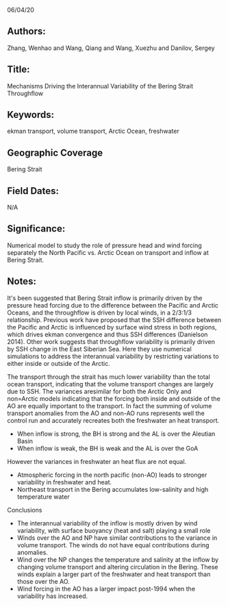 06/04/20
## Authors:
Zhang, Wenhao and Wang, Qiang and Wang, Xuezhu and Danilov, Sergey
## Title:
Mechanisms Driving the Interannual Variability of the Bering Strait Throughflow
## Keywords:
ekman transport, volume transport, Arctic Ocean, freshwater
## Geographic Coverage
Bering Strait
## Field Dates:
N/A
## Significance:
Numerical model to study the role of pressure head and wind forcing separately the North Pacific vs. Arctic Ocean on transport and inflow at Bering Strait.

## Notes:
It's been suggested that Bering Strait inflow is primarily driven by the pressure head forcing due to the difference between the Pacific and Arctic Oceans, and the throughflow is driven by local winds, in a 2/3:1/3 relationship. Previous work have proposed that the SSH difference between the Pacific and Arctic is influenced by surface wind stress in both regions, which drives ekman convergence and thus SSH differences (Danielson 2014). Other work suggests that throughflow variability is primarily driven by SSH change in the East Siberian Sea. Here they use numerical simulations to address the interannual variability by restricting variations to either inside or outside of the Arctic.

The transport through the strait has much lower variability than the total ocean transport, indicating that the volume transport changes are largely due to SSH. The variances aresimilar for both the Arctic Only and non=Arctic models indicating that the forcing both inside and outside of the AO are equally important to the transport. In fact the summing of volume transport anomalies from the AO and non-AO runs represents well the control run and accurately recreates both the freshwater an heat transport.
- When inflow is strong, the BH is strong and the AL is over the Aleutian Basin
- When inflow is weak, the BH is weak and the AL is over the GoA

However the variances in freshwater an heat flux are not equal.
- Atmospheric forcing in the north pacific (non-AO) leads to stronger variability in freshwater and heat.
- Northeast transport in the Bering accumulates low-salinity and high temperature water

Conclusions
- The interannual variability of the inflow is mostly driven by wind variability, with surface buoyancy (heat and salt) playing a small role
- Winds over the AO and NP have similar contributions to the variance in volume transport. The winds do not have equal contributions during anomalies.
- Wind over the NP changes the temperature and salinity at the inflow by changing volume transport and altering circulation in the Bering. These winds explain a larger part of the freshwater and heat transport than those over the AO.
- Wind forcing in the AO has a larger impact post-1994 when the variability has increased.
